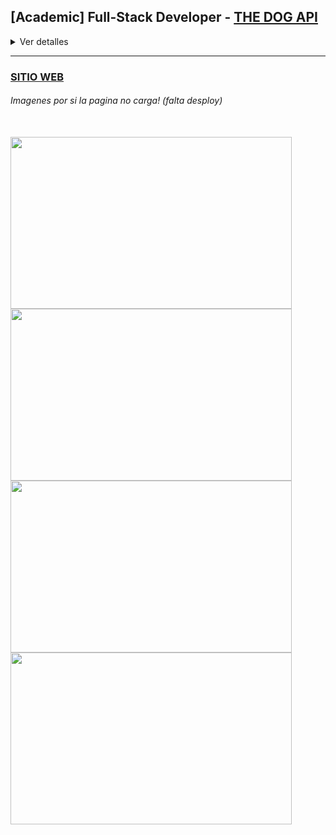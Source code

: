 ## [Academic] Full-Stack Developer - [THE DOG API](https://app-dogs-tomas-di-bacco.vercel.app/) 


<details>
<summary>Ver detalles</summary>
 
</br>

>  ##### Proyecto individual
> 
>  *Es una aplicación de página única, basada en una api de perros "The Dog API" con el fin de aplicar los conocimientos aprendidos en el Bootcamp realizando diferentes funcionalidades.*
>  
>  +  **Desarrollo del BackEnd con Javascript, consumiendo datos desde una API, manejo de sistema CRUD y modelado de la base de datos con Node.Js y PostgreSQL.**
>  +  **Desarrollo del FrontEnd con Javascript, modelado y creación de componentes responsive en React utilizando Redux.**
 
</details>

---

### [SITIO WEB](https://app-dogs-tomas-di-bacco.vercel.app/) 

###### *Imagenes por si la pagina no carga! (falta desploy)*


</br>

<a href="https://github.com/Tdibacco17/App-Proyecto-Individual-/blob/main/Imagenes/ApiDog1.PNG" rel="noopener noreferrer" target="_blank">
   <img width="450px" height="275px" src="https://github.com/Tdibacco17/App-Proyecto-Individual-/blob/main/Imagenes/ApiDog1.PNG">
</a>

<a href="https://github.com/Tdibacco17/App-Proyecto-Individual-/blob/main/Imagenes/ApiDog2.PNG" rel="noopener noreferrer" target="_blank">
   <img width="450px" height="275px" src="https://github.com/Tdibacco17/App-Proyecto-Individual-/blob/main/Imagenes/ApiDog2.PNG">
</a>

<a href="https://github.com/Tdibacco17/App-Proyecto-Individual-/blob/main/Imagenes/ApiDog3.PNG" rel="noopener noreferrer" target="_blank">
   <img width="450px" height="275px" src="https://github.com/Tdibacco17/App-Proyecto-Individual-/blob/main/Imagenes/ApiDog3.PNG">
</a>

<a href="https://github.com/Tdibacco17/App-Proyecto-Individual-/blob/main/Imagenes/ApiDog4.PNG" rel="noopener noreferrer" target="_blank">
   <img width="450px" height="275px" src="https://github.com/Tdibacco17/App-Proyecto-Individual-/blob/main/Imagenes/ApiDog4.PNG">
</a>

